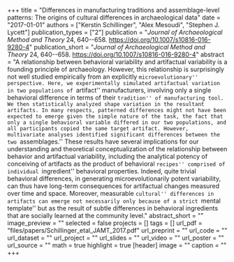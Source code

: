 +++
title = "Differences in manufacturing traditions and assemblage-level patterns: The origins of cultural differences in archaeological data"
date = "2017-01-01"
authors = ["Kerstin Schillinger", "Alex Mesoudi", "Stephen J. Lycett"]
publication_types = ["2"]
publication = "_Journal of Archaeological Method and Theory_ 24, 640--658. https://doi.org/10.1007/s10816-016-9280-4"
publication_short = "_Journal of Archaeological Method and Theory_ 24, 640--658. https://doi.org/10.1007/s10816-016-9280-4"
abstract = "A relationship between behavioral variability and artifactual variability is a founding principle of archaeology. However, this relationship is surprisingly not well studied empirically from an explicitly ``microevolutionary'' perspective. Here, we experimentally simulated artifactual variation in two populations of ``artifact'' manufacturers, involving only a single behavioral difference in terms of their ``tradition'' of manufacturing tool. We then statistically analyzed shape variation in the resultant artifacts. In many respects, patterned differences might not have been expected to emerge given the simple nature of the task, the fact that only a single behavioral variable differed in our two populations, and all participants copied the same target artifact. However, multivariate analyses identified significant differences between the two ``assemblages.'' These results have several implications for our understanding and theoretical conceptualization of the relationship between behavior and artifactual variability, including the analytical potency of conceiving of artifacts as the product of behavioral ``recipes'' comprised of individual ``ingredient'' behavioral properties. Indeed, quite trivial behavioral differences, in generating microevolutionarily potent variability, can thus have long-term consequences for artifactual changes measured over time and space. Moreover, measurable ``cultural'' differences in artifacts can emerge not necessarily only because of a strict ``mental template'' but as the result of subtle differences in behavioral ingredients that are socially learned at the community level."
abstract_short = ""
image_preview = ""
selected = false
projects = []
tags = []
url_pdf = "files/papers/Schillinger_etal_JAMT_2017.pdf"
url_preprint = ""
url_code = ""
url_dataset = ""
url_project = ""
url_slides = ""
url_video = ""
url_poster = ""
url_source = ""
math = true
highlight = true
[header]
image = ""
caption = ""
+++

